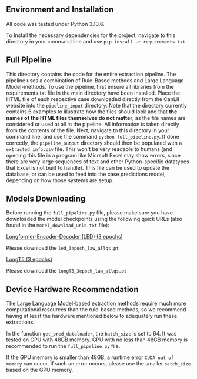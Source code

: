 ## Environment and Installation

All code was tested under Python 3.10.6.

To Install the necessary dependencies for the project, navigate to this directory in your command line and use `pip install -r requirements.txt`

## Full Pipeline

This directory contains the code for the entire extraction pipeline. The pipeline uses a combination of Rule-Based methods and Large Language Model-methods. To use the pipeline, first ensure all libraries from the requirements.txt file in the main directory have been installed. Place the HTML file of each respective case downloaded directly from the CanLII website into the `pipeline_input` directory. Note that the directory currently contains 6 examples to illustrate how the files should look and that **the names of the HTML files themselves do not matter**, as the file names are considered or used at all in the pipeline. All information is taken directly from the contents of the file. Next, navigate to this directory in your command line, and use the command `python full_pipeline.py`. If done correctly, the `pipeline_output` directory should then be populated with a `extracted_info.csv` file. This won't be very readable to humans (and opening this file in a program like Micrsoft Excel may show errors, since there are very large sequences of text and other Python-specific datatypes that Excel is not built to handle). This file can be used to update the database, or can be used to feed into the case predictions model, depending on how those systems are setup. 

## Models Downloading

Before running the `full_pipeline.py` file, please make sure you have downloaded the model checkpoints using the following quick URLs (also found in the `model_download_urls.txt` file):

[Longformer-Encoder-Decoder (LED) (3 epochs)](https://huggingface.co/GraceQ/ltb_decision_led/tree/main)

Please download the `led_3epoch_law_allqs.pt`

[LongT5 (3 epochs)](https://huggingface.co/GraceQ/ltb_decision_longt5/tree/main)

Please download the `longT5_3epoch_law_allqs.pt`

## Device Hardware Recommendation

The Large Language Model-based extraction methods require much more computational resources than the rule-based methods, so we recommend having at least the hardware mentioned below to adequately run these extractions.

In the function `get_pred_dataloader`, the `batch_size` is set to 64. It was tested on GPU with 48GB memory. GPU with no less than 48GB memory is recommended to run the `full_pipeline.py` file.

If the GPU memory is smaller than 48GB, a runtime error `CUDA out of memory` can occur. If such an error occurs, please use the smaller `batch_size` based on the GPU memory.